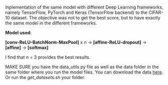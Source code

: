 Inplementation of the same model with different Deep Learning frameworks, namely TensorFlow, PyTorch and Keras (TensorFlow backend) to the CIFAR-10 dataset. The objective was not to get the best score, but to have exactly the same model in the different frameworks.

<b>Model used</b>:

<b>[conv-ReLU-BatchNorm-MaxPool]</b> x n -> <b>[affine-ReLU-dropout]</b> -> <b>[affine]</b> -> <b>[softmax]</b>

I find that n = 3 provides the best results.

MAKE SURE you have the data_utils.py file as well as the data folder in the same folder where you run the model files. You can download the data [here](http://www.cs.toronto.edu/~kriz/cifar-10-python.tar.gz). Or run the <i>get_datasets.sh</i> your folder.


